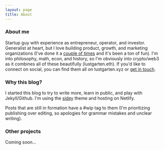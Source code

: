 ```yaml
---
layout: page
title: About
---
```


### About me
Startup guy with experience as entrepreneur, operator, and investor. Generalist at heart, but I love building product, growth, and marketing organizations (I've done it a [couple of times](https://www.linkedin.com/in/slustgarten/) and it's been a ton of fun). I'm into philosophy, math, econ, and history, so I'm obviously into crypto/web3 as it combines all of these beautifully (lustgarten.eth). If you'd like to connect on social, you can find them all on lustgarten.xyz or [get in touch](mailto:saul@lustgarten.xyz). 

### Why this blog?
I started this blog to try to write more, learn in public, and play with Jekyll/Github. I'm using the [sidey](https://github.com/ronv/sidey) theme and hosting on Netlify.

Posts that are still in formation have a #wip tag to them (I'm prioritizing publishing over editing, so apologies for grammar mistakes and unclear writing). 

### Other projects
Coming soon...
